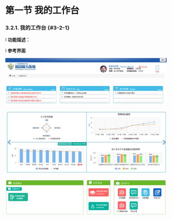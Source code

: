 # 第一节 我的工作台


### 3.2.1.      我的工作台 {#3-2-1}

l  **功能描述：**

l  **参考界面**

![](/assets/image083.jpg)

![](/assets/image084.jpg)

![](/assets/image085.jpg)

![](/assets/image086.jpg)